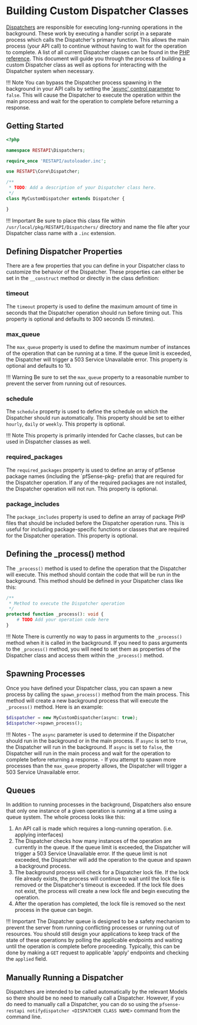 # Building Custom Dispatcher Classes

[Dispatchers](https://pfrest.org/php-docs/classes/RESTAPI-Core-Dispatcher.html) are responsible for
executing long-running operations in the background. These work by executing a handler script in a separate process
which calls the Dispatcher's primary function. This allows the main process (your API call) to continue without having
to wait for the operation to complete. A list of all current Dispatcher classes can be found in the
[PHP reference](https://pfrest.org/php-docs/namespaces/restapi-dispatchers.html). This document will guide you through the process of building a custom Dispatcher class as well as
options for interacting with the Dispatcher system when necessary.

!!! Note
    You can bypass the Dispatcher process spawning in the background in your API calls by setting the ['async' control parameter](https://pfrest.org/COMMON_CONTROL_PARAMETERS/#async)
    to `false`. This will cause the Dispatcher to execute the operation within the main process and wait for the operation to
    complete before returning a response.

## Getting Started

```php
<?php

namespace RESTAPI\Dispatchers;

require_once 'RESTAPI/autoloader.inc';

use RESTAPI\Core\Dispatcher;

/**
 * TODO: Add a description of your Dispatcher class here.
 */
class MyCustomDispatcher extends Dispatcher {

}
```

!!! Important
    Be sure to place this class file within `/usr/local/pkg/RESTAPI/Dispatchers/` directory and name the file after your
    Dispatcher class name with a `.inc` extension.

## Defining Dispatcher Properties

There are a few properties that you can define in your Dispatcher class to customize the behavior of the Dispatcher. These properties
can either be set in the `__construct` method or directly in the class definition:

### timeout

The `timeout` property is used to define the maximum amount of time in seconds that the Dispatcher operation should run before
timing out. This property is optional and defaults to 300 seconds (5 minutes).

### max_queue

The `max_queue` property is used to define the maximum number of instances of the operation that can be running at a time. If the
queue limit is exceeded, the Dispatcher will trigger a 503 Service Unavailable error. This property is optional and defaults to 10.

!!! Warning
    Be sure to set the `max_queue` property to a reasonable number to prevent the server from running out of resources.

### schedule

The `schedule` property is used to define the schedule on which the Dispatcher should run automatically. This property 
should be set to either `hourly`, `daily` or `weekly`. This property is optional.

!!! Note
    This property is primarily intended for Cache classes, but can be used in Dispatcher classes as well.

### required_packages

The `required_packages` property is used to define an array of pfSense package names (including the `pfSense-pkg- prefix)
that are required for the Dispatcher operation. If any of the required packages are not installed, the Dispatcher operation will
not run. This property is optional.

### package_includes

The `package_includes` property is used to define an array of package PHP files that should be included before the Dispatcher
operation runs. This is useful for including package-specific functions or classes that are required for the Dispatcher operation.
This property is optional.

## Defining the _process() method

The `_process()` method is used to define the operation that the Dispatcher will execute. This method should contain the
code that will be run in the background. This method should be defined in your Dispatcher class like this:

```php
/**
 * Method to execute the Dispatcher operation
 */
protected function _process(): void {
    # TODO Add your operation code here
}
```

!!! Note
    There is currently no way to pass in arguments to the `_process()` method when it is called in the background.
    If you need to pass arguments to the `_process()` method, you will need to set them as properties of the Dispatcher class
    and access them within the `_process()` method.

## Spawning Processes

Once you have defined your Dispatcher class, you can spawn a new process by calling the `spawn_process()` method from the
main process. This method will create a new background process that will execute the `_process()` method. Here is an example:

```php
$dispatcher = new MyCustomDispatcher(async: true);
$dispatcher->spawn_process();
```

!!! Notes
    - The `async` parameter is used to determine if the Dispatcher should run in the background or in the main process. If
    `async` is set to `true`, the Dispatcher will run in the background. If `async` is set to `false`, the Dispatcher will
    run in the main process and wait for the operation to complete before returning a response.
    - If you attempt to spawn more processes than the `max_queue` property allows, the Dispatcher will trigger a 503 Service
    Unavailable error.

## Queues

In addition to running processes in the background,
Dispatchers also ensure that only one instance of a given operation is running at a time using a queue system. The
whole process looks like this:

1. An API call is made which requires a long-running operation. (i.e. applying interfaces)
2. The Dispatcher checks how many instances of the operation are currently in the queue. If the queue limit is exceeded,
   the Dispatcher will trigger a 503 Service Unavailable error. If the queue limit is not exceeded, the Dispatcher will
   add the operation to the queue and spawn a background process.
3. The background process will check for a Dispatcher lock file. If the lock file already exists, the process will continue to
   wait until the lock file is removed or the Dispatcher's timeout is exceeded. If the lock file does not exist, the
   process will create a new lock file and begin executing the operation.
4. After the operation has completed, the lock file is removed so the next process in the queue can begin.

!!! Important
    The Dispatcher queue is designed to be a safety mechanism to prevent the server from running conflicting processes or
    running out of resources. You should still design your applications to keep track of the state of these operations by
    polling the applicable endpoints and waiting until the operation is complete before proceeding. Typically, this can be
    done by making a `GET` request to applicable 'apply' endpoints and checking the `applied` field.

## Manually Running a Dispatcher

Dispatchers are intended to be called automatically by the relevant Models so there should be no need to
manually call a Dispatcher. However, if you do need to manually call a Dispatcher, you can do so using the
`pfsense-restapi notifydispatcher <DISPATCHER CLASS NAME>` command from the command line.
